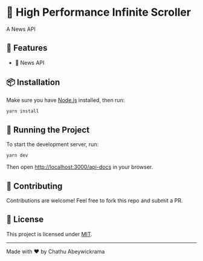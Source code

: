 # 📌 High Performance Infinite Scroller

A News API

## 🚀 Features

- 🚀 News API

## 📦 Installation

Make sure you have [Node.js](https://nodejs.org/) installed, then run:

```sh
yarn install
```

## 🏃 Running the Project

To start the development server, run:

```sh
yarn dev
```

Then open [http://localhost:3000/api-docs](http://localhost:3000/api-docs) in your browser.

## 🤝 Contributing

Contributions are welcome! Feel free to fork this repo and submit a PR.

## 📜 License

This project is licensed under [MIT](LICENSE).

---

Made with ❤️ by Chathu Abeywickrama
